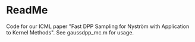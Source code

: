 # ReadMe

Code for our ICML paper "Fast DPP Sampling for Nyström with Application to Kernel Methods". See gaussdpp_mc.m for usage.
